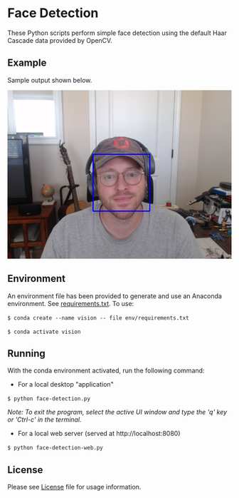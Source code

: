 # Face Detection
These Python scripts perform simple face detection using the default Haar Cascade data provided by OpenCV.

## Example
Sample output shown below.

![Example](images/example.png)

## Environment
An environment file has been provided to generate and use an Anaconda environment. See [requirements.txt](env/requirements.txt). To use:

`$ conda create --name vision -- file env/requirements.txt`

`$ conda activate vision`

## Running
With the conda environment activated, run the following command:

- For a local desktop "application"

`$ python face-detection.py`

*Note: To exit the program, select the active UI window and type the *'q'* key or *'Ctrl-c'* in the terminal.*

- For a local web server (served at http://localhost:8080)

`$ python face-detection-web.py`

## License
Please see [License](LICENSE) file for usage information.
